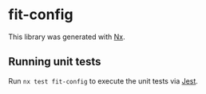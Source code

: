 # fit-config

This library was generated with [Nx](https://nx.dev).

## Running unit tests

Run `nx test fit-config` to execute the unit tests via [Jest](https://jestjs.io).
